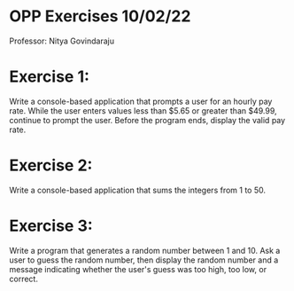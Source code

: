 # OPP Exercises 10/02/22
Professor: Nitya Govindaraju

# Exercise 1:
Write a console-based application that prompts a user for an hourly pay rate. While the user 
enters values less than $5.65 or greater than $49.99, continue to prompt the user. Before the 
program ends, display the valid pay rate.

# Exercise 2:
Write a console-based application that sums the integers from 1 to 50.

# Exercise 3:
Write a program that generates a random number between 1 and 10. Ask a user to guess the 
random number, then display the random number and a message indicating whether the user's 
guess was too high, too low, or correct.
